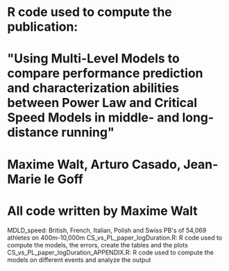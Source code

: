 # R code used to compute the publication: 
# "Using Multi-Level Models to compare performance prediction and characterization abilities between Power Law and Critical Speed Models in middle- and long-distance running"
# Maxime Walt, Arturo Casado, Jean-Marie le Goff

# All code written by Maxime Walt 

MDLD_speed: British, French, Italian, Polish and Swiss PB's of 54,069 athletes on 400m-10,000m
CS_vs_PL_paper_logDuration.R: R code used to compute the models, the errors, create the tables and the plots
CS_vs_PL_paper_logDuration_APPENDIX.R: R code used to compute the models on different events and analyze the output

